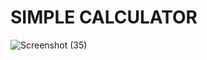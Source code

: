 # SIMPLE CALCULATOR

![Screenshot (35)](https://github.com/user-attachments/assets/e3cfaf9a-fb20-4e63-92fa-04238fe6a3f5)
